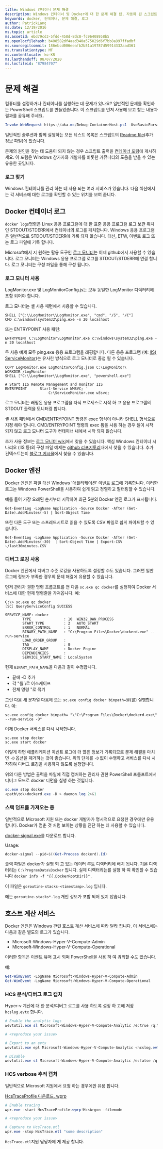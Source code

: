 ```yaml
---
title: Windows 컨테이너 문제 해결
description: Windows 컨테이너 및 Docker에 대 한 문제 해결 팁, 자동화 된 스크립트 및 로그 정보
keywords: docker, 컨테이너, 문제 해결, 로그
author: PatrickLang
ms.date: 12/19/2016
ms.topic: article
ms.assetid: ebd79cd3-5fdd-458d-8dc8-fc96408958b5
ms.openlocfilehash: b408582df4aad340a575029d6f7bb8a997ffadbf
ms.sourcegitcommit: 186ebcd006eeafb2b51a19787d59914332aad361
ms.translationtype: MT
ms.contentlocale: ko-KR
ms.lasthandoff: 08/07/2020
ms.locfileid: "87984707"
---
```

# <a name="troubleshooting"></a>문제 해결

컴퓨터를 설정하거나 컨테이너를 실행하는 데 문제가 있나요? 일반적인 문제를 확인하는 PowerShell 스크립트를 만들었습니다. 이 스크립트를 먼저 사용해 보고 찾는 내용과 결과를 공유해 주세요.

```PowerShell
Invoke-WebRequest https://aka.ms/Debug-ContainerHost.ps1 -UseBasicParsing | Invoke-Expression
```
일반적인 솔루션과 함께 실행하는 모든 테스트 목록은 스크립트의 [Readme file](https://github.com/Microsoft/Virtualization-Documentation/blob/live/windows-server-container-tools/Debug-ContainerHost/README.md)(추가 정보 파일)에 있습니다.

문제의 원인을 찾는 데 도움이 되지 않는 경우 스크립트 출력을 [컨테이너 포럼](https://social.msdn.microsoft.com/Forums/home?forum=windowscontainers)에 게시하세요. 이 포럼은 Windows 참가자와 개발자를 비롯한 커뮤니티의 도움을 받을 수 있는 유용한 곳입니다.


### <a name="finding-logs"></a>로그 찾기
Windows 컨테이너를 관리 하는 데 사용 되는 여러 서비스가 있습니다. 다음 섹션에서는 각 서비스에 대한 로그를 확인할 수 있는 위치를 보여 줍니다.

## <a name="docker-container-logs"></a>Docker 컨테이너 로그
`docker logs`명령은 Linux 응용 프로그램에 대 한 표준 응용 프로그램 로그 보관 위치인 STDOUT/STDERR에서 컨테이너의 로그를 페치합니다. Windows 응용 프로그램은 일반적으로 STDOUT/STDERR에 기록 되지 않습니다. 대신, ETW, 이벤트 로그 또는 로그 파일에 기록 합니다.

Microsoft에서 지 원하는 활용 도구인 [로그 모니터](https://github.com/microsoft/windows-container-tools/tree/master/LogMonitor)는 이제 github에서 사용할 수 있습니다. 로그 모니터는 Windows 응용 프로그램 로그를 STDOUT/STDERR에 연결 합니다. 로그 모니터는 구성 파일을 통해 구성 됩니다.

### <a name="log-monitor-usage"></a>로그 모니터 사용

LogMonitor.exe 및 LogMonitorConfig.js는 모두 동일한 LogMonitor 디렉터리에 포함 되어야 합니다.

로그 모니터는 셸 사용 패턴에서 사용할 수 있습니다.

```
SHELL ["C:\\LogMonitor\\LogMonitor.exe", "cmd", "/S", "/C"]
CMD c:\windows\system32\ping.exe -n 20 localhost
```

또는 ENTRYPOINT 사용 패턴:

```
ENTRYPOINT C:\LogMonitor\LogMonitor.exe c:\windows\system32\ping.exe -n 20 localhost
```

두 사용 예제 모두 ping.exe 응용 프로그램을 래핑합니다. 다른 응용 프로그램 (예: [IIS) ServiceMonitor]( https://github.com/microsoft/IIS.ServiceMonitor))는 유사한 방식으로 로그 모니터로 중첩 될 수 있습니다.

```
COPY LogMonitor.exe LogMonitorConfig.json C:\LogMonitor\
WORKDIR /LogMonitor
SHELL ["C:\\LogMonitor\\LogMonitor.exe", "powershell.exe"]

# Start IIS Remote Management and monitor IIS
ENTRYPOINT      Start-Service WMSVC; `
                    C:\ServiceMonitor.exe w3svc;
```


로그 모니터는 래핑된 응용 프로그램을 자식 프로세스로 시작 하 고 응용 프로그램의 STDOUT 출력을 모니터링 합니다.

셸 사용 패턴에서 CMD/ENTRYPOINT 명령은 exec 형식이 아니라 SHELL 형식으로 지정 해야 합니다. CMD/ENTRYPOINT 명령의 exec 폼을 사용 하는 경우 셸이 시작 되지 않고 로그 모니터 도구가 컨테이너 내에서 시작 되지 않습니다.

추가 사용 정보는 [로그 모니터 wiki](https://github.com/microsoft/windows-container-tools/wiki)에서 찾을 수 있습니다. 핵심 Windows 컨테이너 시나리오 (IIS 등)의 구성 파일 예제는 [github 리포지토리](https://github.com/microsoft/windows-container-tools/tree/master/LogMonitor/src/LogMonitor/sample-config-files)내에서 찾을 수 있습니다. 추가 컨텍스트는이 [블로그 게시물](https://techcommunity.microsoft.com/t5/Containers/Windows-Containers-Log-Monitor-Opensource-Release/ba-p/973947)에서 찾을 수 있습니다.

## <a name="docker-engine"></a>Docker 엔진
Docker 엔진은 파일 대신 Windows '애플리케이션' 이벤트 로그에 기록합니다. 이러한 로그는 Windows PowerShell을 사용하여 쉽게 읽고 정렬하고 필터링할 수 있습니다.

예를 들어 가장 오래된 순서부터 시작하여 최근 5분의 Docker 엔진 로그가 표시됩니다.

```
Get-EventLog -LogName Application -Source Docker -After (Get-Date).AddMinutes(-5) | Sort-Object Time
```

또한 다른 도구 또는 스프레드시트로 읽을 수 있도록 CSV 파일로 쉽게 파이프할 수 있습니다.

```
Get-EventLog -LogName Application -Source Docker -After (Get-Date).AddMinutes(-30)  | Sort-Object Time | Export-CSV ~/last30minutes.CSV
```

### <a name="enabling-debug-logging"></a>디버그 로깅 사용
Docker 엔진에서 디버그 수준 로깅을 사용하도록 설정할 수도 있습니다. 그러면 일반 로그에 정보가 부족한 경우의 문제 해결에 유용할 수 있습니다.

먼저 관리자 권한 명령 프롬프트를 연 다음 `sc.exe qc docker`를 실행하여 Docker 서비스에 대한 현재 명령줄을 가져옵니다.
예:
```
C:\> sc.exe qc docker
[SC] QueryServiceConfig SUCCESS

SERVICE_NAME: docker
        TYPE               : 10  WIN32_OWN_PROCESS
        START_TYPE         : 2   AUTO_START
        ERROR_CONTROL      : 1   NORMAL
        BINARY_PATH_NAME   : "C:\Program Files\Docker\dockerd.exe" --run-service
        LOAD_ORDER_GROUP   :
        TAG                : 0
        DISPLAY_NAME       : Docker Engine
        DEPENDENCIES       :
        SERVICE_START_NAME : LocalSystem
```

현재 `BINARY_PATH_NAME`을 다음과 같이 수정합니다.
- 끝에 -D 추가
- 각 "를 \로 이스케이프
- 전체 명령 "로 묶기

그런 다음 새 문자열 다음에 오는 `sc.exe config docker binpath=`을(를) 실행합니다. 예:
```
sc.exe config docker binpath= "\"C:\Program Files\Docker\dockerd.exe\" --run-service -D"
```


이제 Docker 서비스를 다시 시작합니다.
```
sc.exe stop docker
sc.exe start docker
```

이렇게 하면 애플리케이션 이벤트 로그에 더 많은 정보가 기록되므로 문제 해결을 마치면 `-D` 옵션을 제거하는 것이 좋습니다. 위의 단계를 `-D` 없이 수행하고 서비스를 다시 시작하여 디버그 로깅을 사용하지 않도록 설정합니다.

위의 다른 방법은 출력을 파일에 직접 캡처하는 관리자 권한 PowerShell 프롬프트에서 디버그 모드로 docker 디먼을 실행 하는 것입니다.
```PowerShell
sc.exe stop docker
<path\to\>dockerd.exe -D > daemon.log 2>&1
```

### <a name="obtaining-stack-dump"></a>스택 덤프를 가져오는 중

일반적으로 Microsoft 지원 또는 docker 개발자가 명시적으로 요청한 경우에만 유용 합니다. Docker가 멈춘 것 처럼 보이는 상황을 진단 하는 데 사용할 수 있습니다.

[docker-signal.exe](https://github.com/moby/docker-signal)를 다운로드 합니다.

Usage:
```PowerShell
docker-signal --pid=$((Get-Process dockerd).Id)
```

출력 파일은 docker가 실행 되 고 있는 데이터 루트 디렉터리에 배치 됩니다. 기본 디렉터리는 `C:\ProgramData\Docker` 입니다. 실제 디렉터리는를 실행 하 여 확인할 수 있습니다 `docker info -f "{{.DockerRootDir}}"` .

이 파일은 `goroutine-stacks-<timestamp>.log` 입니다.

에는 `goroutine-stacks*.log` 개인 정보가 포함 되어 있지 않습니다.


## <a name="host-compute-service"></a>호스트 계산 서비스
Docker 엔진은 Windows 관련 호스트 계산 서비스에 따라 달라 집니다. 이 서비스에는 다음과 같은 별도의 로그가 있습니다.
- Microsoft-Windows-Hyper-V-Compute-Admin
- Microsoft-Windows-Hyper-V-Compute-Operational

이러한 항목은 이벤트 뷰어 표시 되며 PowerShell을 사용 하 여 쿼리할 수도 있습니다.

예:
```PowerShell
Get-WinEvent -LogName Microsoft-Windows-Hyper-V-Compute-Admin
Get-WinEvent -LogName Microsoft-Windows-Hyper-V-Compute-Operational
```

### <a name="capturing-hcs-analyticdebug-logs"></a>HCS 분석/디버그 로그 캡처

Hyper-v 계산에 대 한 분석/디버그 로그를 사용 하도록 설정 하 고에 저장 `hcslog.evtx` 합니다.

```PowerShell
# Enable the analytic logs
wevtutil.exe sl Microsoft-Windows-Hyper-V-Compute-Analytic /e:true /q:true

# <reproduce your issue>

# Export to an evtx
wevtutil.exe epl Microsoft-Windows-Hyper-V-Compute-Analytic <hcslog.evtx>

# Disable
wevtutil.exe sl Microsoft-Windows-Hyper-V-Compute-Analytic /e:false /q:true
```

### <a name="capturing-hcs-verbose-tracing"></a>HCS verbose 추적 캡처

일반적으로 Microsoft 지원에서 요청 하는 경우에만 유용 합니다.

[HcsTraceProfile 다운로드. wprp](https://github.com/MicrosoftDocs/Virtualization-Documentation/blob/master/windows-server-container-tools/wpr-profiles/HcsTraceProfile.wprp)

```PowerShell
# Enable tracing
wpr.exe -start HcsTraceProfile.wprp!HcsArgon -filemode

# <reproduce your issue>

# Capture to HcsTrace.etl
wpr.exe -stop HcsTrace.etl "some description"
```

`HcsTrace.etl`지원 담당자에 게 제공 합니다.
